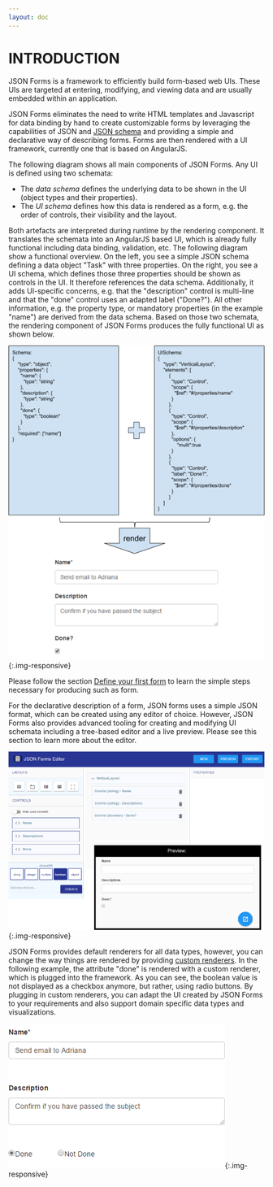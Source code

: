 ```yaml
---
layout: doc
---
```

INTRODUCTION
============

JSON Forms is a framework to efficiently build form-based web UIs. These UIs are targeted at entering, modifying, and viewing data and are usually embedded within an application.

JSON Forms eliminates the need to write HTML templates and Javascript for data binding by hand to create customizable forms by leveraging the capabilities of JSON and [JSON schema](http://json-schema.org) and providing a simple and declarative way of describing forms. Forms are then rendered with a UI framework, currently one that is based on AngularJS.

The following diagram shows all main components of JSON Forms. Any UI is defined using two schemata:

* The *data schema* defines the underlying data to be shown in the UI (object types and their properties).
* The *UI schema* defines how this data is rendered as a form, e.g. the order of controls, their visibility and the layout.

Both artefacts are interpreted during runtime by the rendering component. It translates the schemata into an AngularJS based UI, which is already fully functional including data binding, validation, etc. The following diagram show a functional overview. On the left, you see a simple JSON schema defining a data object "Task" with three properties. On the right, you see a UI schema, which defines those three properties should be shown as controls in the UI. It therefore references the data schema. Additionally, it adds UI-specific concerns, e.g. that the "description" control is multi-line and that the "done" control uses an adapted label ("Done?"). All other information, e.g. the property type, or mandatory properties (in the example "name") are derived from the data schema.
Based on those two schemata, the rendering component of JSON Forms produces the fully functional UI as shown below.

![JSON Forms Overview](images/docs/introduction.overview.png){:.img-responsive}

Please follow the section [Define your first form](#/docs/firstform) to learn the simple steps necessary for producing such as form.

For the declarative description of a form, JSON forms uses a simple JSON format, which can be created using any editor of choice. However, JSON Forms also provides advanced tooling for creating and modifying UI schemata including a tree-based editor and a live preview. Please see this section to learn more about the editor.

![JSON Forms Editor](images/docs/introduction.jsonformseditor.png){:.img-responsive}

JSON Forms provides default renderers for all data types, however, you can change the way things are rendered by providing [custom renderers](#/docs/customrenderer). In the following example, the attribute "done" is rendered with a custom renderer, which is plugged into the framework. As you can see, the boolean value is not displayed as a checkbox anymore, but rather, using radio buttons. By plugging in custom renderers, you can adapt the UI created by JSON Forms to your requirements and also support domain specific data types and visualizations.

![JSON Forms](images/docs/introduction.jsonforms.png){:.img-responsive}

